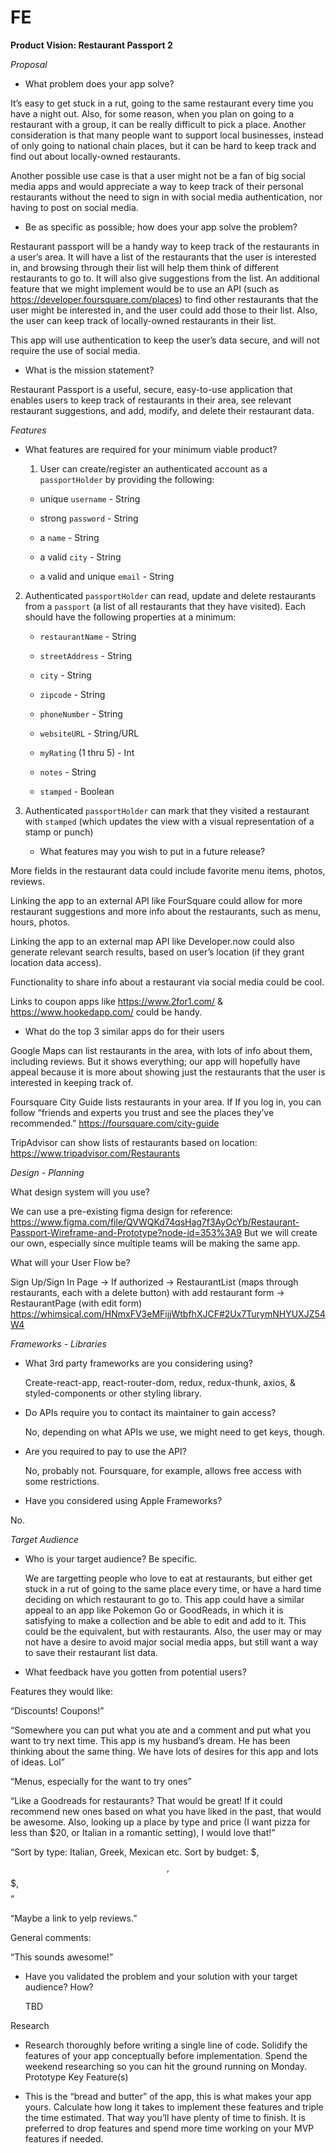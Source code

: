 # FE

**Product Vision: Restaurant Passport 2**
   
   *Proposal*

- What problem does your app solve? 

It’s easy to get stuck in a rut, going to the same restaurant every time you have a night out. Also, for some reason, when you plan on going to a restaurant with a group, it can be really difficult to pick a place. Another consideration is that many people want to support local businesses, instead of only going to national chain places, but it can be hard to keep track and find out about locally-owned restaurants.

Another possible use case is that a user might not be a fan of big social media apps and would appreciate a way to keep track of their personal restaurants without the need to sign in with social media authentication, nor having to post on social media.


- Be as specific as possible; how does your app solve the problem?

 Restaurant passport will be a handy way to keep track of the restaurants in a user’s area. It will have a list of the restaurants that the user is interested in, and browsing through their list will help them think of different restaurants to go to. It will also give suggestions from the list. An additional feature that we might implement would be to use an API (such as https://developer.foursquare.com/places)  to find other restaurants that the user might be interested in, and the user could add those to their list. Also, the user can keep track of locally-owned restaurants in their list. 

This app will use authentication to keep the user’s data secure, and will not require the use of social media.    

- What is the mission statement?
 
Restaurant Passport is a useful, secure, easy-to-use application that enables users to keep track of restaurants in their area, see relevant restaurant suggestions, and add, modify, and delete their restaurant data.    
    
*Features*

- What features are required for your minimum viable product?

    1. User can create/register an authenticated account as a `passportHolder` by providing the following:

    * unique `username` - String

    * strong `password` - String

    * a `name` - String

    * a valid `city` - String

    * a valid and unique `email` - String

2. Authenticated `passportHolder` can read, update and delete restaurants from a `passport` (a list of all restaurants that they have visited). Each should have the following properties at a minimum: 
    
    * `restaurantName` - String

    * `streetAddress` - String

    * `city` - String

    * `zipcode` - String

    * `phoneNumber` - String

    * `websiteURL` - String/URL

    * `myRating` (1 thru 5) - Int

    * `notes` - String

    * `stamped` - Boolean

3. Authenticated `passportHolder` can mark that they visited a restaurant with `stamped` (which updates the view with a visual representation of a stamp or punch)

     - What features may you wish to put in a future release?

More fields in the restaurant data could include favorite menu items, photos, reviews.

Linking the app to an external API like FourSquare could allow for more restaurant suggestions and more info about the restaurants, such as menu, hours, photos.

Linking the app to an external map API like Developer.now could also generate relevant search results, based on user’s location (if they grant location data access).

Functionality to share info about a restaurant via social media could be cool.

Links to coupon apps like https://www.2for1.com/ & https://www.hookedapp.com/ could be handy.


- What do the top 3 similar apps do for their users

Google Maps can list restaurants in the area, with lots of info about them, including reviews. But it shows everything; our app will hopefully have appeal because it is more about showing just the restaurants that the user is interested in keeping track of.

Foursquare City Guide lists restaurants in your area. If If you log in, you can follow “friends and experts you trust and see the places they’ve recommended.” https://foursquare.com/city-guide

TripAdvisor can show lists of restaurants based on location: https://www.tripadvisor.com/Restaurants


*Design - Planning*


What design system will you use?

We can use a pre-existing figma design for reference: https://www.figma.com/file/QVWQKd74qsHag7f3AyOcYb/Restaurant-Passport-Wireframe-and-Prototype?node-id=353%3A9
But we will create our own, especially since multiple teams will be making the same app.

What will your User Flow be?

Sign Up/Sign In Page -> If authorized -> RestaurantList (maps through restaurants, each with a delete button) with add restaurant form -> RestaurantPage (with edit form)
https://whimsical.com/HNmxFV3eMFijjWtbfhXJCF#2Ux7TurymNHYUXJZ54W4


*Frameworks - Libraries*

- What 3rd party frameworks are you considering using? 

    Create-react-app, react-router-dom, redux, redux-thunk, axios, & styled-components or other styling library.

- Do APIs require you to contact its maintainer to gain access?

    No, depending on what APIs we use, we might need to get keys, though.

- Are you required to pay to use the API? 

    No, probably not. Foursquare, for example, allows free access with some restrictions.

- Have you considered using Apple Frameworks?

No.

*Target Audience*

- Who is your target audience? Be specific. 

    We are targetting people who love to eat at restaurants, but either get stuck in a rut of going to the same place every time, or have a hard time deciding on which restaurant to go to. This app could have a similar appeal to an app like Pokemon Go or GoodReads, in which it is satisfying to make a collection and be able to edit and add to it. This could be the equivalent, but with restaurants. Also, the user may or may not have a desire to avoid major social media apps, but still want a way to save their restaurant list data.

- What feedback have you gotten from potential users?
    
Features they would like:

“Discounts! Coupons!”

“Somewhere you can put what you ate and a comment and put what you want to try next time. This app is my husband’s dream. He has been thinking about the same thing. We have lots of desires for this app and lots of ideas. Lol”

“Menus, especially for the want to try ones”

“Like a Goodreads for restaurants? That would be great! If it could recommend new ones based on what you have liked in the past, that would be awesome. Also, looking up a place by type and price (I want pizza for less than $20, or Italian in a romantic setting), I would love that!”

“Sort by type: Italian, Greek, Mexican etc. Sort by budget: $, $$, $$$, $$$$”

“Maybe a link to yelp reviews.”

General comments:

“This sounds awesome!”

- Have you validated the problem and your solution with your target audience? How?
   
    TBD


Research

- Research thoroughly before writing a single line of code. Solidify the features of your app conceptually before implementation. Spend the weekend researching so you can hit the ground running on Monday.
Prototype Key Feature(s)

- This is the “bread and butter” of the app, this is what makes your app yours. Calculate how long it takes to implement these features and triple the time estimated. That way you’ll have plenty of time to finish. It is preferred to drop features and spend more time working on your MVP features if needed.

